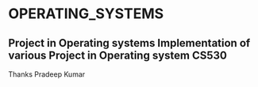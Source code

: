 # OPERATING_SYSTEMS
Project in Operating systems
Implementation of various Project in Operating system CS530
-----------------------------------------------------------------------------------
Thanks 
Pradeep Kumar

